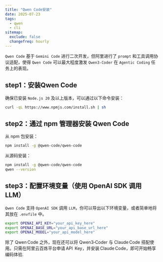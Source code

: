 ```yaml
---
title: "Qwen Code安装"
date: 2025-07-23
tags:
  - qwen
  - cli
sitemap:
  exclude: false
  changefreq: hourly
---
```


`Qwen Code` 基于 `Gemini Code` 进行二次开发，但阿里进行了 `prompt` 和工具调用协议适配，使得 `Qwen Code` 可以最大程度激发 `Qwen3-Coder` 在 `Agentic Coding` 任务上的表现。

## step1：安装Qwen Code

确保已安装 `Node.js 20` 及以上版本，可以通过以下命令安装：

```sh
curl -qL https://www.npmjs.com/install.sh | sh

```

## step2：通过 npm 管理器安装 Qwen Code

从 npm 包安装：

```sh
npm install -g @qwen-code/qwen-code
```

从源码安装：

```sh
npm install -g @qwen-code/qwen-code
qwen --version
```

## step3：配置环境变量（使用 OpenAI SDK 调用 LLM）

`Qwen Code` 支持 `OpenAI SDK` 调用 `LLM`，你可以导出以下环境变量，或者简单地将其放在 `.envfile` 中。

```sh
export OPENAI_API_KEY="your_api_key_here"
export OPENAI_BASE_URL="your_api_base_url_here"
export OPENAI_MODEL="your_api_model_here"
```

除了 Qwen Code 之外，现在还可以将 Qwen3‑Coder 与 Claude Code 搭配使用。只需在阿里云百炼平台申请 API  Key，并安装 Claude Code，即可开始畅享编码体验.


